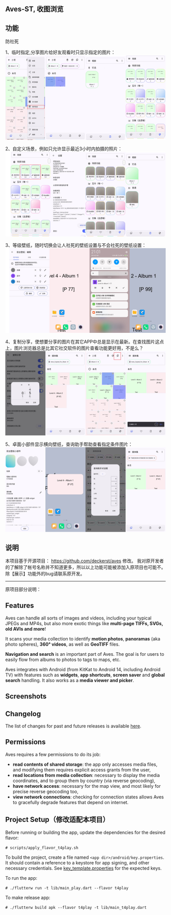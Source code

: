 ## Aves-ST, 收图浏览

## 功能
防社死

1、临时指定,分享图片给好友观看时只显示指定的图片：
![001_tmp_assign.png](snap%2F001_tmp_assign.png)


2、自定义场景，例如只允许显示最近3小时内拍摄的照片：
![002_add_scenario.png](snap%2F002_add_scenario.png)


3、等级壁纸，随时切换会让人社死的壁纸设置与不会社死的壁纸设置：
![003_level_wallpaper.png](snap%2F003_level_wallpaper.png)


4、复制分享，使想要分享的图片在其它APP中总是显示在最新。在查找图片这点上，图片浏览器总是比其它社交软件的图片查看功能更好用，不是么？
![004_share_by_copy.png](snap%2F004_share_by_copy.png)


5、卓面小部件显示横向壁纸，查询助手帮助查看指定条件图片：
![005_fgw_widget_and_query_helper.png](snap%2F005_fgw_widget_and_query_helper.png)

## 说明

本项目基于开源项目：
https://github.com/deckerst/aves
修改。
我对原开发者的了解除了帐号名称并不知道更多，所以以上功能可能被添加入原项目也可能不。
除【展示】功能外的bug请联系原开发。


-----------------------------------
原项目部分说明：

## Features

Aves can handle all sorts of images and videos, including your typical JPEGs and MP4s, but also more exotic things like **multi-page TIFFs, SVGs, old AVIs and more**!

It scans your media collection to identify **motion photos**, **panoramas** (aka photo spheres), **360° videos**, as well as **GeoTIFF** files.

**Navigation and search** is an important part of Aves. The goal is for users to easily flow from albums to photos to tags to maps, etc.

Aves integrates with Android (from KitKat to Android 14, including Android TV) with features such as **widgets**, **app shortcuts**, **screen saver** and **global search** handling. It also works as a **media viewer and picker**.

## Screenshots


## Changelog

The list of changes for past and future releases is available [here](https://github.com/deckerst/aves/blob/develop/CHANGELOG.md).

## Permissions

Aves requires a few permissions to do its job:
- **read contents of shared storage**: the app only accesses media files, and modifying them requires explicit access grants from the user,
- **read locations from media collection**: necessary to display the media coordinates, and to group them by country (via reverse geocoding),
- **have network access**: necessary for the map view, and most likely for precise reverse geocoding too,
- **view network connections**: checking for connection states allows Aves to gracefully degrade features that depend on internet.


## Project Setup（修改适配本项目）

Before running or building the app, update the dependencies for the desired flavor:
```
# scripts/apply_flavor_t4play.sh
```

To build the project, create a file named `<app dir>/android/key.properties`. It should contain a reference to a keystore for app signing, and other necessary credentials. See [key_template.properties](https://github.com/deckerst/aves/blob/develop/android/key_template.properties) for the expected keys.

To run the app:
```
# ./flutterw run -t lib/main_play.dart --flavor t4play
```
To make release app:
```
# ./flutterw build apk --flavor t4play -t lib/main_t4play.dart
```

[Version badge]: https://img.shields.io/github/v/release/deckerst/aves?include_prereleases&sort=semver
[Build badge]: https://img.shields.io/github/actions/workflow/status/deckerst/aves/check.yml?branch=develop
